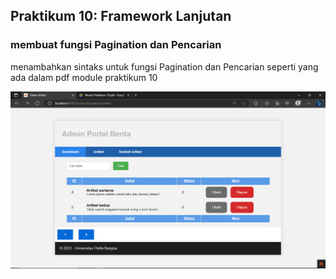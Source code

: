 ## Praktikum 10: Framework Lanjutan
### membuat fungsi Pagination dan Pencarian

menambahkan sintaks untuk fungsi Pagination dan Pencarian seperti yang ada dalam pdf module praktikum 10

<img src="ss/1 (3).png">
